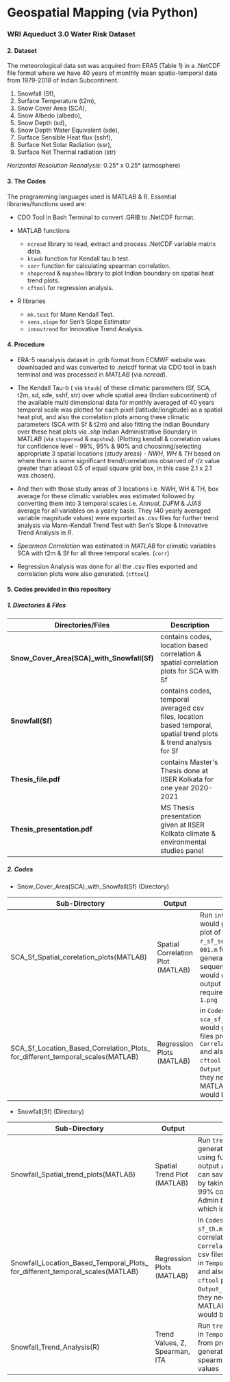# Geospatial Mapping (via Python)

### WRI Aqueduct 3.0 Water Risk Dataset

#### 2. Dataset

The meteorological data set was acquired from ERA5 (Table 1) in a .NetCDF file format where we have 40 years of monthly mean spatio-temporal data from 1979-2018 of  Indian Subcontinent.

1. Snowfall (Sf), 
2. Surface Temperature (t2m), 
3. Snow Cover Area (SCA), 
4. Snow Albedo (albedo), 
5. Snow Depth (sd), 
6. Snow Depth Water Equivalent (sde), 
7. Surface Sensible Heat flux (sshf), 
8. Surface Net Solar Radiation (ssr), 
9. Surface Net Thermal radiation (str) 


_Horizontal Resolution Reanalysis_: 0.25° x 0.25° (atmosphere)

#### 3. The Codes

The programming languages used is MATLAB & R. Essential libraries/functions used are:

* CDO Tool in Bash Terminal to convert .GRIB to .NetCDF format.

* MATLAB functions
    * `ncread` library to read, extract and process .NetCDF variable matrix data.
    * `ktaub` function for Kendall tau b test.
    * `corr` function for calculating spearman correlation.
    * `shaperead` & `mapshow` library to plot Indian boundary on spatial heat trend plots.
    * `cftool` for regression analysis.

* R libraries
    * `mk.test` for Mann Kendall Test.
    * `sens.slope` for Sen’s Slope Estimator
    * `innovtrend` for Innovative Trend Analysis.

#### 4. Procedure

* ERA-5 reanalysis dataset in .grib format from ECMWF website was downloaded and was converted to .netcdf format via CDO tool in bash terminal and was processed in *MATLAB* (via *ncread*).

* The Kendall Tau-b ( via `ktaub`) of these climatic parameters (Sf, SCA, t2m, sd, sde, sshf, str) over whole spatial area (Indian subcontinent) of the available multi dimensional data for monthly averaged of 40 years temporal scale was plotted for each pixel (latitude/longitude) as a spatial heat plot, and also the correlation plots among these climatic parameters (SCA with Sf & t2m) and also fitting the Indian Boundary over these heat plots via *.shp* Indian Administrative Boundary in *MATLAB* (via `shaperead` & `mapshow`). (Plotting kendall & correlation values for confidence level - 99%, 95% & 90% and choosinng/selecting appropriate 3 spatial locations (study areas) - *NWH*, *WH* & *TH* based on where there is some significant trend/correlations observed of r/z value greater than atleast 0.5 of equal square grid box, in this case 2.1 x 2.1 was chosen).

* And then with those study areas of 3 locations i.e. NWH, WH & TH, box average for these climatic variables was estimated followed by converting them into 3 temporal scales i.e. *Annual*, *DJFM* & *JJAS* average for all variables on a yearly basis. They (40 yearly averaged variable magnitude values) were exported as .csv files for further trend analysis via Mann-Kendall Trend Test with Sen's Slope & Innovative Trend Analysis in *R*.

* *Spearman Correlation* was estimated in *MATLAB* for climatic variables SCA with t2m & Sf for all three temporal scales. (`corr`)

* Regression Analysis was done for all the .csv files exported and correlation plots were also generated. (`cftool`)

#### 5. Codes provided in this repository

##### 1. Directories & Files

| Directories/Files   | Description |
|-------------|-----|
|**Snow_Cover_Area(SCA)_with_Snowfall(Sf)**| contains codes, location based correlation & spatial correlation plots for SCA with Sf|  
|**Snowfall(Sf)**| contains codes, temporal averaged csv files, location based temporal, spatial trend plots & trend analysis for Sf|  
|**Thesis_file.pdf**|  contains Master's Thesis done at IISER Kolkata for one year 2020-2021|  
|**Thesis_presentation.pdf**| MS Thesis presentation given at IISER Kolkata climate & environmental studies panel|  

##### 2. Codes 

* Snow_Cover_Area(SCA)_with_Snowfall(Sf) (Directory)

| Sub-Directory  | Output | Codes Description |
|------------------|-------------|-----|
|SCA_Sf_Spatial_corelation_plots(MATLAB)| Spatial Correlation Plot (MATLAB) | Run `intercorr_sca_sf.m` which would generate correlation heat plot of SCA with Sf, as an output `r_sf_sca.fig`, and then run `for 001.m` for confidence value 99% generating `r_sf_sca_001.fig`, sequentially run `boundary.m` which would use `Admin.shp`, to generate output `r_sf_scab.fig`, which is the required output, which is saved as `1.png`|  
|SCA_Sf_Location_Based_Correlation_Plots_<br />for_different_temporal_scales(MATLAB)| Regression Plots (MATLAB) |in `Codes`, run `sca_sf_nwh.m`, `sca_sf_wh.m` & `sca_sf_th.m` which would generate correlation csv files present in `Correlation_Values_Excel_files` and also regression plots via `cftool` present in `Output_temporal_regression_plots`, they need to be analyzed in MATLAB GUI `cftool` and then it would be saved as .png format|  


* Snowfall(Sf) (Directory)

| Sub-Directory  | Output | Codes Description |
|------------------|-------------|-----|
|Snowfall_Spatial_trend_plots(MATLAB)| Spatial Trend Plot (MATLAB) | Run `trend_sf.m` which would generate trend heat plot of Sf using function `ktaub.m`, as an output `z_snowfall_90b.fig`, that can saved as `z_snowfall_90b.png` by taking into consideration of 99% confidence & fitting Indian Admin boundary via `Admin.shp`, which is the required output|  
|Snowfall_Location_Based_Temporal_Plots_<br />for_different_temporal_scales(MATLAB)| Regression Plots (MATLAB) |in `Codes`, run `sf_nwh.m`, `sf_wh.m` & `sf_th.m` which would generate correlation csv files present in `Correlation_Values_Excel_files` & csv files for further trend analysis in `Temporal_Stacking_Excel_files` and also regression plots via `cftool` present in `Output_temporal_regression_plots`, they need to be analyzed in MATLAB GUI `cftool` and then it would be saved as .png format|  
|Snowfall_Trend_Analysis(R)| Trend Values, Z, Spearman, ITA | Run `trend.R` for each csv file saved in `Temporal_Stacking_Excel_files` from previous sub-directory to generate mann-kendall z values, spearman & innovative trend test values| 

 




